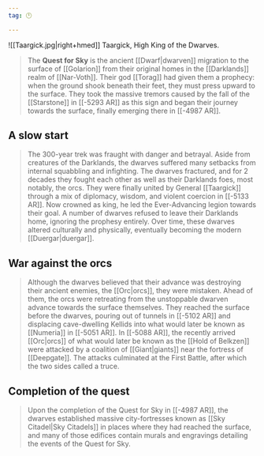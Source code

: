 ```yaml
---
tag: 🕛

---
```

![[Taargick.jpg|right+hmed]] 
 Taargick, High King of the Dwarves.
> The **Quest for Sky** is the ancient [[Dwarf|dwarven]] migration to the surface of [[Golarion]] from their original homes in the [[Darklands]] realm of [[Nar-Voth]]. Their god [[Torag]] had given them a prophecy: when the ground shook beneath their feet, they must press upward to the surface. They took the massive tremors caused by the fall of the [[Starstone]] in [[-5293 AR]] as this sign and began their journey towards the surface, finally emerging there in [[-4987 AR]].



## A slow start

> The 300-year trek was fraught with danger and betrayal. Aside from creatures of the Darklands, the dwarves suffered many setbacks from internal squabbling and infighting. The dwarves fractured, and for 2 decades they fought each other as well as their Darklands foes, most notably, the orcs. They were finally united by General [[Taargick]] through a mix of diplomacy, wisdom, and violent coercion in [[-5133 AR]].  Now crowned as king, he led the Ever-Advancing legion towards their goal.
> A number of dwarves refused to leave their Darklands home, ignoring the prophesy entirely. Over time, these dwarves altered culturally and physically, eventually becoming the modern [[Duergar|duergar]].


## War against the orcs

> Although the dwarves believed that their advance was destroying their ancient enemies, the [[Orc|orcs]], they were mistaken. Ahead of them, the orcs were retreating from the unstoppable dwarven advance towards the surface themselves. They reached the surface before the dwarves, pouring out of tunnels in [[-5102 AR]] and displacing cave-dwelling Kellids into what would later be known as [[Numeria]] in [[-5051 AR]].
> In [[-5088 AR]], the recently arrived [[Orc|orcs]] of what would later be known as the [[Hold of Belkzen]] were attacked by a coalition of [[Giant|giants]] near the fortress of [[Deepgate]]. The attacks culminated at the First Battle, after which the two sides called a truce.


## Completion of the quest

> Upon the completion of the Quest for Sky in [[-4987 AR]], the dwarves established massive city-fortresses known as [[Sky Citadel|Sky Citadels]] in places where they had reached the surface, and many of those edifices contain murals and engravings detailing the events of the Quest for Sky.







